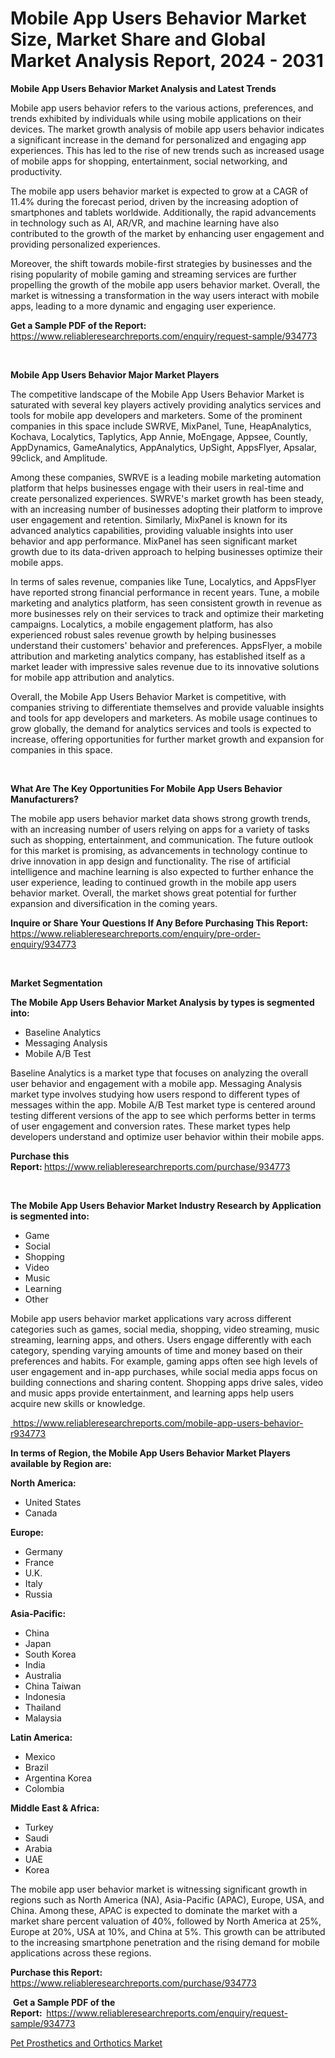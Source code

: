<p><h1>Mobile App Users Behavior Market Size, Market Share and Global Market Analysis Report, 2024 - 2031</h1></p><p><strong>Mobile App Users Behavior Market Analysis and Latest Trends</strong></p>
<p><p>Mobile app users behavior refers to the various actions, preferences, and trends exhibited by individuals while using mobile applications on their devices. The market growth analysis of mobile app users behavior indicates a significant increase in the demand for personalized and engaging app experiences. This has led to the rise of new trends such as increased usage of mobile apps for shopping, entertainment, social networking, and productivity.</p><p>The mobile app users behavior market is expected to grow at a CAGR of 11.4% during the forecast period, driven by the increasing adoption of smartphones and tablets worldwide. Additionally, the rapid advancements in technology such as AI, AR/VR, and machine learning have also contributed to the growth of the market by enhancing user engagement and providing personalized experiences.</p><p>Moreover, the shift towards mobile-first strategies by businesses and the rising popularity of mobile gaming and streaming services are further propelling the growth of the mobile app users behavior market. Overall, the market is witnessing a transformation in the way users interact with mobile apps, leading to a more dynamic and engaging user experience.</p></p>
<p><strong>Get a Sample PDF of the Report:&nbsp;</strong> <a href="https://www.reliableresearchreports.com/enquiry/request-sample/934773">https://www.reliableresearchreports.com/enquiry/request-sample/934773</a></p>
<p>&nbsp;</p>
<p><strong>Mobile App Users Behavior Major Market Players</strong></p>
<p><p>The competitive landscape of the Mobile App Users Behavior Market is saturated with several key players actively providing analytics services and tools for mobile app developers and marketers. Some of the prominent companies in this space include SWRVE, MixPanel, Tune, HeapAnalytics, Kochava, Localytics, Taplytics, App Annie, MoEngage, Appsee, Countly, AppDynamics, GameAnalytics, AppAnalytics, UpSight, AppsFlyer, Apsalar, 99click, and Amplitude.</p><p>Among these companies, SWRVE is a leading mobile marketing automation platform that helps businesses engage with their users in real-time and create personalized experiences. SWRVE's market growth has been steady, with an increasing number of businesses adopting their platform to improve user engagement and retention. Similarly, MixPanel is known for its advanced analytics capabilities, providing valuable insights into user behavior and app performance. MixPanel has seen significant market growth due to its data-driven approach to helping businesses optimize their mobile apps.</p><p>In terms of sales revenue, companies like Tune, Localytics, and AppsFlyer have reported strong financial performance in recent years. Tune, a mobile marketing and analytics platform, has seen consistent growth in revenue as more businesses rely on their services to track and optimize their marketing campaigns. Localytics, a mobile engagement platform, has also experienced robust sales revenue growth by helping businesses understand their customers' behavior and preferences. AppsFlyer, a mobile attribution and marketing analytics company, has established itself as a market leader with impressive sales revenue due to its innovative solutions for mobile app attribution and analytics.</p><p>Overall, the Mobile App Users Behavior Market is competitive, with companies striving to differentiate themselves and provide valuable insights and tools for app developers and marketers. As mobile usage continues to grow globally, the demand for analytics services and tools is expected to increase, offering opportunities for further market growth and expansion for companies in this space.</p></p>
<p>&nbsp;</p>
<p><strong>What Are The Key Opportunities For Mobile App Users Behavior Manufacturers?</strong></p>
<p><p>The mobile app users behavior market data shows strong growth trends, with an increasing number of users relying on apps for a variety of tasks such as shopping, entertainment, and communication. The future outlook for this market is promising, as advancements in technology continue to drive innovation in app design and functionality. The rise of artificial intelligence and machine learning is also expected to further enhance the user experience, leading to continued growth in the mobile app users behavior market. Overall, the market shows great potential for further expansion and diversification in the coming years.</p></p>
<p><strong>Inquire or Share Your Questions If Any Before Purchasing This Report:</strong> <a href="https://www.reliableresearchreports.com/enquiry/pre-order-enquiry/934773">https://www.reliableresearchreports.com/enquiry/pre-order-enquiry/934773</a></p>
<p>&nbsp;</p>
<p><strong>Market Segmentation</strong></p>
<p><strong>The Mobile App Users Behavior Market Analysis by types is segmented into:</strong></p>
<p><ul><li>Baseline Analytics</li><li>Messaging Analysis</li><li>Mobile A/B Test</li></ul></p>
<p><p>Baseline Analytics is a market type that focuses on analyzing the overall user behavior and engagement with a mobile app. Messaging Analysis market type involves studying how users respond to different types of messages within the app. Mobile A/B Test market type is centered around testing different versions of the app to see which performs better in terms of user engagement and conversion rates. These market types help developers understand and optimize user behavior within their mobile apps.</p></p>
<p><strong>Purchase this Report:&nbsp;</strong><a href="https://www.reliableresearchreports.com/purchase/934773">https://www.reliableresearchreports.com/purchase/934773</a></p>
<p>&nbsp;</p>
<p><strong>The Mobile App Users Behavior Market Industry Research by Application is segmented into:</strong></p>
<p><ul><li>Game</li><li>Social</li><li>Shopping</li><li>Video</li><li>Music</li><li>Learning</li><li>Other</li></ul></p>
<p><p>Mobile app users behavior market applications vary across different categories such as games, social media, shopping, video streaming, music streaming, learning apps, and others. Users engage differently with each category, spending varying amounts of time and money based on their preferences and habits. For example, gaming apps often see high levels of user engagement and in-app purchases, while social media apps focus on building connections and sharing content. Shopping apps drive sales, video and music apps provide entertainment, and learning apps help users acquire new skills or knowledge.</p></p>
<p><a href="https://www.reliableresearchreports.com/mobile-app-users-behavior-r934773">&nbsp;https://www.reliableresearchreports.com/mobile-app-users-behavior-r934773</a></p>
<p><strong>In terms of Region, the Mobile App Users Behavior Market Players available by Region are:</strong></p>
<p>
    <p> <strong> North America: </strong>
        <ul>
            <li>United States</li>
            <li>Canada</li>
        </ul>
        </p> 
    <p> <strong> Europe: </strong>
        <ul>
            <li>Germany</li>
            <li>France</li>
            <li>U.K.</li>
            <li>Italy</li>
            <li>Russia</li>
        </ul>
        </p> 
    <p> <strong> Asia-Pacific: </strong>
        <ul>
            <li>China</li>
            <li>Japan</li>
            <li>South Korea</li>
            <li>India</li>
            <li>Australia</li>
            <li>China Taiwan</li>
            <li>Indonesia</li>
            <li>Thailand</li>
            <li>Malaysia</li>
        </ul>
        </p> 
    <p> <strong> Latin America: </strong>
        <ul>
            <li>Mexico</li>
            <li>Brazil</li>
            <li>Argentina Korea</li>
            <li>Colombia</li>
        </ul>
        </p> 
    <p> <strong> Middle East & Africa: </strong>
        <ul>
            <li>Turkey</li>
            <li>Saudi</li>
            <li>Arabia</li>
            <li>UAE</li>
            <li>Korea</li>
        </ul>
    </p>
    </p>
<p><p>The mobile app user behavior market is witnessing significant growth in regions such as North America (NA), Asia-Pacific (APAC), Europe, USA, and China. Among these, APAC is expected to dominate the market with a market share percent valuation of 40%, followed by North America at 25%, Europe at 20%, USA at 10%, and China at 5%. This growth can be attributed to the increasing smartphone penetration and the rising demand for mobile applications across these regions.</p></p>
<p><strong>Purchase this Report: </strong><a href="https://www.reliableresearchreports.com/purchase/934773">https://www.reliableresearchreports.com/purchase/934773</a></p>
<p>&nbsp;<strong>Get a Sample PDF of the Report:&nbsp;&nbsp;</strong><a href="https://www.reliableresearchreports.com/enquiry/request-sample/934773">https://www.reliableresearchreports.com/enquiry/request-sample/934773</a></p>
<p><strong></strong></p>
<p><p><a href="https://github.com/angeliabkratze/Market-Research-Report-List-1/blob/main/pet-prosthetics-and-orthotics-market.md">Pet Prosthetics and Orthotics Market</a></p></p>
